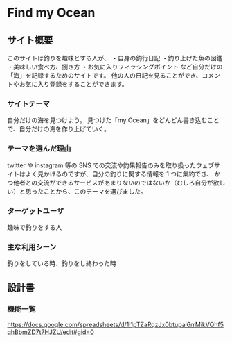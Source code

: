 # Find my Ocean

## サイト概要

このサイトは釣りを趣味とする人が、
・自身の釣行日記
・釣り上げた魚の図鑑
・美味しい食べ方、捌き方
・お気に入りフィッシングポイント
など自分だけの「海」を記録するためのサイトです。
他の人の日記を見ることができ、コメントやお気に入り登録をすることができます。

### サイトテーマ

自分だけの海を見つけよう。
見つけた「my Ocean」をどんどん書き込むことで、自分だけの海を作り上げていく。

### テーマを選んだ理由

twitter や instagram 等の SNS での交流や釣果報告のみを取り扱ったウェブサイトはよく見かけるのですが、自分の釣りに関する情報を 1 つに集約でき、
かつ他者との交流ができるサービスがあまりないのではないか（むしろ自分が欲しい）と思ったことから、このテーマを選びました。

### ターゲットユーザ

趣味で釣りをする人

### 主な利用シーン

釣りをしている時、釣りをし終わった時

## 設計書

### 機能一覧

https://docs.google.com/spreadsheets/d/1I1pTZaRqzJx0btupal6rrMikVQhf5qhBbmZD7t7HJZU/edit#gid=0
